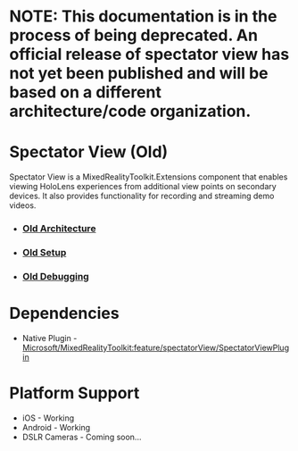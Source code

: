 # NOTE: This documentation is in the process of being deprecated. An official release of spectator view has not yet been published and will be based on a different architecture/code organization.

# Spectator View (Old)
Spectator View is a MixedRealityToolkit.Extensions component that enables viewing HoloLens experiences from additional view points on secondary devices. It also provides functionality for recording and streaming demo videos.

* ### [Old Architecture](SpectatorViewArchitectureOld.md)
* ### [Old Setup](SpectatorViewSetupOld.md)
* ### [Old Debugging](SpectatorViewDebuggingOld.md)

# Dependencies
* Native Plugin - [Microsoft/MixedRealityToolkit:feature/spectatorView/SpectatorViewPlugin](https://github.com/Microsoft/MixedRealityToolkit/tree/feature/spectatorView/SpectatorViewPlugin)

# Platform Support
* iOS - Working
* Android - Working
* DSLR Cameras - Coming soon...
